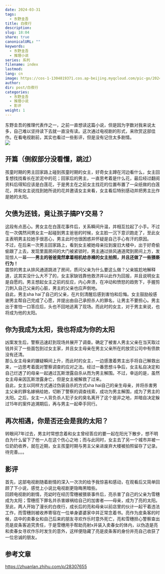 ```yaml
---
date: 2024-03-31
tags:
  - 东野圭吾
title: 白夜行
description: 
slug: 18:04
share: true
canonicalURL: ""
keywords:
  - 东野圭吾
  - 推理小说
series: 系列
filename: index
lastmod: 
lang: cn
image: https://cos-1-1304819371.cos.ap-beijing.myqcloud.com/pic-go/20240331193402.png?imageSlim
author: 
dir: post/白夜行
categories:
  - 东野圭吾
  - 推理小说
  - 影评
weight: 1
---
```

东野圭吾的推理代表作之一，之前一直想读这篇小说，但是因为字数对我来说太多，自己难以坚持读下去就一直没有读。这次通过电视剧的形式，来欣赏这部佳作。在看电视剧前，其实也看过一些影评，但是没有记住太多剧情。  
![](https://cos-1-1304819371.cos.ap-beijing.myqcloud.com/pic-go/20240331193402.png?imageSlim)
## 开篇（倒叙部分没看懂，跳过）  
孩童时期的男主回家路上碰到孩童时期的女主，好奇女主蹲在河边看什么，女主回复想找找看长在淤泥中的花；回家后的男主，一直思考着是什么花，最后经过翻阅资料后得知应该是白莲花，于是男主在之前女主找花的位置布置了一朵纸做的白莲花，并和女主说找到她所说的花并邀请女主来看，女主看后特别感动并把男主比作是她的太阳。

## 欠债为还钱，竟让孩子搞PY交易？
这段有点恶心。男女主在白莲花事件后，关系瞬间升温，并相互拉起了小手。不过在一次偶然间男女主一起碰到男主爸爸的时候，女主脸一沉下意识跑走了，至此女主表明男主拉她手很恶心，男主此时也很困惑并怀疑是自己手心有汗的原因。  
不过，在后来一次男主回家路上，看到女主被她母亲拉到废旧大楼中，出于好奇偷偷跟了上去，发现里面房间的大门被紧锁时，男主通过排风通道爬到房间上方，发现惊人一幕——**男主的爸爸竟然拿着相机给赤裸的女主拍照，并且还做了一些猥亵行为！**  
震惊的男主从排风通道跳进了房间，质问父亲为什么要这么做？父亲尴尬地解释道，这其实没什么大不了的，女主家缺钱靠他救济并以此作为回报，并且说明女主是自愿的。男主想起女主之前的反应，内心奔溃，在冲动和愤怒的趋势下，手握剪刀刺入自己父亲的心脏，男主的父亲也应声倒地。  
自此，男主sha hai了自己的父亲，在片刻清醒后感到害怕和后悔。女主鼓励般感谢男主帮自己完成了心愿，并提出由自己承担杀人的罪名，让男主不要担心。男主出于害怕一口答应后，头也不回地逃离了现场。而此时的女主，对于男主来说，也将成为他的太阳。  
## 你为我成为太阳，我也将成为你的太阳
凶案发生后，警察迅速赶到现场并展开了调查。确定了被害人男主父亲在当天取过钱并买了一些面包到过女主家，并且女主母亲在男主父亲所在的放贷公司中有债款没有还清。  
那么女主母亲的嫌疑瞬间上升，而此时的女主，一边感激着男主出手将自己解救出来，一边思考着面对警察调查的应对之法。经过一番思想斗争后，女主私自决定和自己烂透了的母亲一起通过瓦斯泄露自杀从而为男主解围。不过，幸运的是，虽然女主母亲因瓦斯泄露身亡，但是女主被解救了过来。  
自此，女主以同样方式通过伪装自杀的方式sha hai自己的亲生母亲，并将杀害男主父亲的罪名嫁祸给她，切断了警察的调查线索，成功为男主解围，成为了男主的太阳。之后，女主一人背负杀人犯子女的臭名离开了这个是非之地，并暗自决定躲过15年的案件追溯期后，再与男主一起牵手同行。
## 再次相遇，你是否还会是我的太阳？
转眼间7年过去，男主时常想念着和女主曾经答应的要一起在阳光下散步，想不明白为什么留下了他一人在这个伤心之地；而与此同时，女主去了另一个城市并被一位奶奶收养，就在近期，女主孩童时期与男主父亲进废弃大楼被拍照留存了记录。
待完善。。。

## 影评
首先，这部电视剧随着剧情的深入一次次的给予我惊喜和感动，在观看后又简单回顾了下小说，感觉上小说比电视剧更隐晦黑暗些。  
回顾电视剧的剧情，亮幼时在经历雪穗被猥亵事件后，亮杀害了自己的父亲为雪穗成为太阳；雪穗揽下罪名并杀害嫁祸给自己的加害者——母亲，成为了亮的太阳。至此，两人开始了漫长的白夜行，成长后的亮和母亲以前店里的伙计一起干着违法工作，而雪穗则被收养寄宿在一位单身婆婆家中并正常念着书。亮作为皮条客的时候，店中的卖春女和自己后来的朋友寻欢作乐时意外死亡，亮和雪穗担心警察查出亮是皮条客追究责任，于是雪穗用手帮助亮射x并装入卖春女的体内，以伪造是亮和卖春女寻欢作乐时发生的意外，这样便隐藏了亮是皮条客的身份并亮自己收获了一位忠诚的朋友。


## 参考文章
https://zhuanlan.zhihu.com/p/28307655